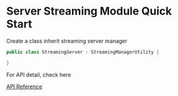 # Server Streaming Module Quick Start

Create a class inherit streaming server manager

```csharp
public class StreamingServer : StreamingManagerUtility {

}
```

For API detail, check here

[API Reference](../../api/Funique.Streaming.IStreamingManagerUtility.html)